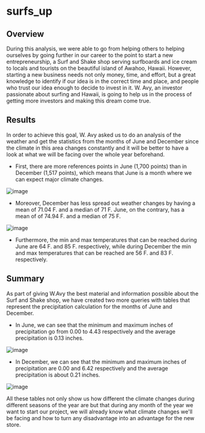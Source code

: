 # surfs_up

## Overview

During this analysis, we were able to go from helping others to helping ourselves by going further in our career to the point to start a new entrepreneurship, a Surf and Shake shop serving surfboards and ice cream to locals and tourists on the beautiful island of Awahoo, Hawaii. However, starting a new business needs not only money, time, and effort, but a great knowledge to identify if our idea is in the correct time and place, and people who trust our idea enough to decide to invest in it. W. Avy, an investor passionate about surfing and Hawaii, is going to help us in the process of getting more investors and making this dream come true.

## Results

In order to achieve this goal, W. Avy asked us to do an analysis of the weather and get the statistics from the months of June and December since the climate in this area changes constantly and it will be better to have a look at what we will be facing over the whole year beforehand.

* First, there are more references points in June (1,700 points) than in December (1,517 points), which means that June is a month where we can expect major climate changes. 

![image](https://user-images.githubusercontent.com/113261292/204709152-4b1b4afa-d303-4b80-b90f-40daa0519c95.png)

* Moreover, December has less spread out weather changes by having a mean of 71.04 F. and a median of 71 F. June, on the contrary, has a mean of of 74.94 F. and a median of 75 F.

![image](https://user-images.githubusercontent.com/113261292/204711101-fd9d21f0-0cdb-4cfd-a014-5b5aee1ba55b.png)

* Furthermore, the min and max temperatures that can be reached during June are 64 F. and 85 F. respectively, while during December the min and max temperatures that can be reached are 56 F. and 83 F. respectively.

## Summary

As part of giving W.Avy the best material and information possible about the Surf and Shake shop, we have created two more queries with tables that represent the precipitation calculation for the months of June and December.

* In June, we can see that the minimum and maximum inches of precipitation go from 0.00 to 4.43 respectively and the average precipitation is 0.13 inches.

![image](https://user-images.githubusercontent.com/113261292/204962038-4538d01c-ef19-4e76-bf90-74b624c7ecee.png)

* In December, we can see that the minimum and maximum inches of precipitation are 0.00 and 6.42 respectively and the average precipitation is about 0.21 inches.

![image](https://user-images.githubusercontent.com/113261292/204962160-90a6a53c-0c77-4278-8798-88f9290d9743.png)

All these tables not only show us how different the climate changes during different seasons of the year are but that during any month of the year we want to start our project, we will already know what climate changes we'll be facing and how to turn any disadvantage into an advantage for the new store.
